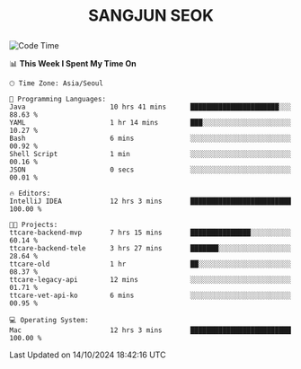 <h1>
 <p align="center">
   SANGJUN SEOK
 </p>
</h1>

<!--START_SECTION:waka-->
![Code Time](http://img.shields.io/badge/Code%20Time-3%2C834%20hrs%2051%20mins-blue)

📊 **This Week I Spent My Time On** 

```text
🕑︎ Time Zone: Asia/Seoul

💬 Programming Languages: 
Java                     10 hrs 41 mins      ██████████████████████░░░   88.63 % 
YAML                     1 hr 14 mins        ███░░░░░░░░░░░░░░░░░░░░░░   10.27 % 
Bash                     6 mins              ░░░░░░░░░░░░░░░░░░░░░░░░░   00.92 % 
Shell Script             1 min               ░░░░░░░░░░░░░░░░░░░░░░░░░   00.16 % 
JSON                     0 secs              ░░░░░░░░░░░░░░░░░░░░░░░░░   00.01 % 

🔥 Editors: 
IntelliJ IDEA            12 hrs 3 mins       █████████████████████████   100.00 % 

🐱‍💻 Projects: 
ttcare-backend-mvp       7 hrs 15 mins       ███████████████░░░░░░░░░░   60.14 % 
ttcare-backend-tele      3 hrs 27 mins       ███████░░░░░░░░░░░░░░░░░░   28.64 % 
ttcare-old               1 hr                ██░░░░░░░░░░░░░░░░░░░░░░░   08.37 % 
ttcare-legacy-api        12 mins             ░░░░░░░░░░░░░░░░░░░░░░░░░   01.71 % 
ttcare-vet-api-ko        6 mins              ░░░░░░░░░░░░░░░░░░░░░░░░░   00.95 % 

💻 Operating System: 
Mac                      12 hrs 3 mins       █████████████████████████   100.00 % 
```


 Last Updated on 14/10/2024 18:42:16 UTC
<!--END_SECTION:waka-->
